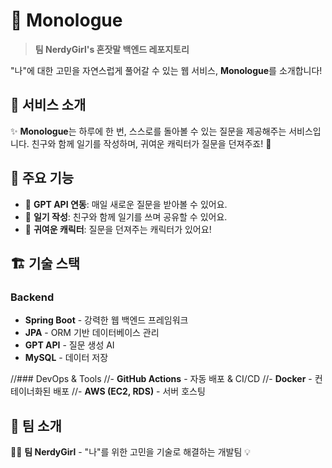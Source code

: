 # 📝 Monologue

> **팀 NerdyGirl's 혼잣말 백엔드 레포지토리**

"나"에 대한 고민을 자연스럽게 풀어갈 수 있는 웹 서비스, **Monologue**를 소개합니다!

## 🎯 **서비스 소개**
✨ **Monologue**는 하루에 한 번, 스스로를 돌아볼 수 있는 질문을 제공해주는 서비스입니다. 
친구와 함께 일기를 작성하며, 귀여운 캐릭터가 질문을 던져주죠! 🐣

## 🌟 **주요 기능**
- 🔹 **GPT API 연동**: 매일 새로운 질문을 받아볼 수 있어요.
- 📖 **일기 작성**: 친구와 함께 일기를 쓰며 공유할 수 있어요.
- 🐤 **귀여운 캐릭터**: 질문을 던져주는 캐릭터가 있어요!

## 🏗 **기술 스택**
### Backend
- **Spring Boot** - 강력한 웹 백엔드 프레임워크
- **JPA** - ORM 기반 데이터베이스 관리
- **GPT API** - 질문 생성 AI
- **MySQL** - 데이터 저장

//### DevOps & Tools
//- **GitHub Actions** - 자동 배포 & CI/CD
//- **Docker** - 컨테이너화된 배포
//- **AWS (EC2, RDS)** - 서버 호스팅

## 📌 **팀 소개**
👩‍💻 **팀 NerdyGirl** - "나"를 위한 고민을 기술로 해결하는 개발팀 💡

